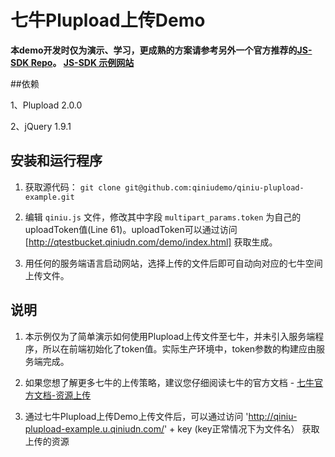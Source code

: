 # 七牛Plupload上传Demo

**本demo开发时仅为演示、学习，更成熟的方案请参考另外一个官方推荐的[JS-SDK Repo](https://github.com/qiniupd/qiniu-js-sdk)。
[JS-SDK 示例网站](http://jssdk.demo.qiniu.io/)**


##依赖

1、Plupload 2.0.0

2、jQuery 1.9.1

## 安装和运行程序

1. 获取源代码：
    `git clone git@github.com:qiniudemo/qiniu-plupload-example.git`

2. 编辑 `qiniu.js` 文件，修改其中字段 `multipart_params.token` 为自己的uploadToken值(Line 61)。uploadToken可以通过访问[http://qtestbucket.qiniudn.com/demo/index.html] 获取生成。

3. 用任何的服务端语言启动网站，选择上传的文件后即可自动向对应的七牛空间上传文件。

## 说明

1. 本示例仅为了简单演示如何使用Plupload上传文件至七牛，并未引入服务端程序，所以在前端初始化了token值。实际生产环境中，token参数的构建应由服务端完成。

2. 如果您想了解更多七牛的上传策略，建议您仔细阅读七牛的官方文档 - [七牛官方文档-资源上传](http://docs.qiniu.com/api/v6/put.html#uploadToken)

3. 通过七牛Plupload上传Demo上传文件后，可以通过访问  'http://qiniu-plupload-example.u.qiniudn.com/' + key (key正常情况下为文件名） 获取上传的资源
